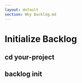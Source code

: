 ```yaml
---
layout: default
section: Why Backlog.md
---
```


# Initialize Backlog

## cd your-project
## backlog init
